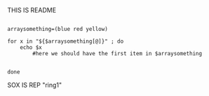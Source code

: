 THIS IS README

```shell

arraysomething=(blue red yellow)

for x in "${$arraysomething[@]}" ; do
    echo $x
        #here we should have the first item in $arraysomething


done

```


SOX IS REP "ring1"

